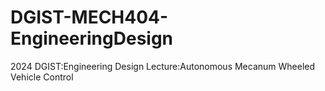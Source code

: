 # DGIST-MECH404-EngineeringDesign
2024 DGIST:Engineering Design Lecture:Autonomous Mecanum Wheeled Vehicle Control

